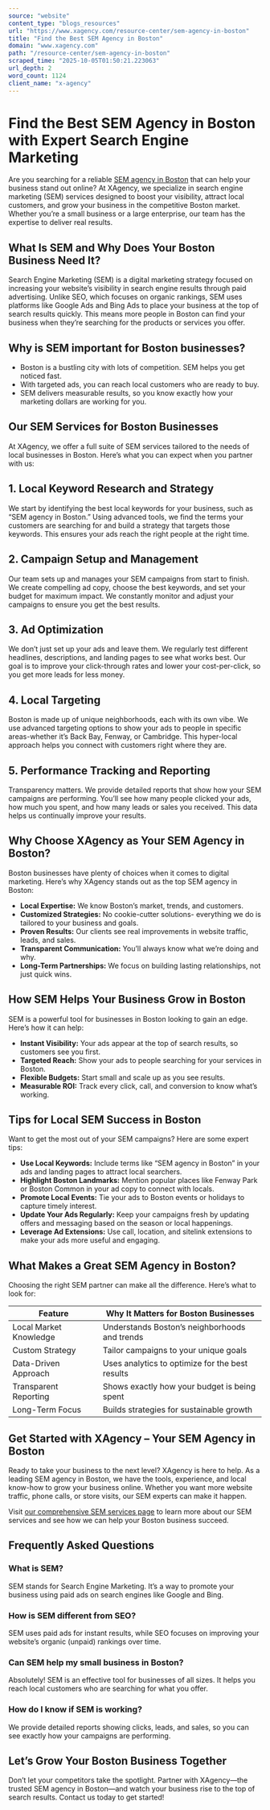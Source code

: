 ```yaml
---
source: "website"
content_type: "blogs_resources"
url: "https://www.xagency.com/resource-center/sem-agency-in-boston"
title: "Find the Best SEM Agency in Boston"
domain: "www.xagency.com"
path: "/resource-center/sem-agency-in-boston"
scraped_time: "2025-10-05T01:50:21.223063"
url_depth: 2
word_count: 1124
client_name: "x-agency"
---
```


# Find the Best SEM Agency in Boston with Expert Search Engine Marketing

Are you searching for a reliable [SEM agency in Boston](/search-engine-marketing-agency) that can help your business stand out online? At XAgency, we specialize in search engine marketing (SEM) services designed to boost your visibility, attract local customers, and grow your business in the competitive Boston market. Whether you’re a small business or a large enterprise, our team has the expertise to deliver real results.

## What Is SEM and Why Does Your Boston Business Need It?

Search Engine Marketing (SEM) is a digital marketing strategy focused on increasing your website’s visibility in search engine results through paid advertising. Unlike SEO, which focuses on organic rankings, SEM uses platforms like Google Ads and Bing Ads to place your business at the top of search results quickly. This means more people in Boston can find your business when they’re searching for the products or services you offer.

## Why is SEM important for Boston businesses?

* Boston is a bustling city with lots of competition. SEM helps you get noticed fast.
* With targeted ads, you can reach local customers who are ready to buy.
* SEM delivers measurable results, so you know exactly how your marketing dollars are working for you.

## Our SEM Services for Boston Businesses

At XAgency, we offer a full suite of SEM services tailored to the needs of local businesses in Boston. Here’s what you can expect when you partner with us:

## 1. Local Keyword Research and Strategy

We start by identifying the best local keywords for your business, such as “SEM agency in Boston.” Using advanced tools, we find the terms your customers are searching for and build a strategy that targets those keywords. This ensures your ads reach the right people at the right time.

## 2. Campaign Setup and Management

Our team sets up and manages your SEM campaigns from start to finish. We create compelling ad copy, choose the best keywords, and set your budget for maximum impact. We constantly monitor and adjust your campaigns to ensure you get the best results.

## 3. Ad Optimization

We don’t just set up your ads and leave them. We regularly test different headlines, descriptions, and landing pages to see what works best. Our goal is to improve your click-through rates and lower your cost-per-click, so you get more leads for less money.

## 4. Local Targeting

Boston is made up of unique neighborhoods, each with its own vibe. We use advanced targeting options to show your ads to people in specific areas-whether it’s Back Bay, Fenway, or Cambridge. This hyper-local approach helps you connect with customers right where they are.

## 5. Performance Tracking and Reporting

Transparency matters. We provide detailed reports that show how your SEM campaigns are performing. You’ll see how many people clicked your ads, how much you spent, and how many leads or sales you received. This data helps us continually improve your results.

## Why Choose XAgency as Your SEM Agency in Boston?

Boston businesses have plenty of choices when it comes to digital marketing. Here’s why XAgency stands out as the top SEM agency in Boston:

* **Local Expertise:** We know Boston’s market, trends, and customers.
* **Customized Strategies:** No cookie-cutter solutions- everything we do is tailored to your business and goals.
* **Proven Results:** Our clients see real improvements in website traffic, leads, and sales.
* **Transparent Communication:** You’ll always know what we’re doing and why.
* **Long-Term Partnerships:** We focus on building lasting relationships, not just quick wins.

## How SEM Helps Your Business Grow in Boston

SEM is a powerful tool for businesses in Boston looking to gain an edge. Here’s how it can help:

* **Instant Visibility:** Your ads appear at the top of search results, so customers see you first.
* **Targeted Reach:** Show your ads to people searching for your services in Boston.
* **Flexible Budgets:** Start small and scale up as you see results.
* **Measurable ROI:** Track every click, call, and conversion to know what’s working.

## Tips for Local SEM Success in Boston

Want to get the most out of your SEM campaigns? Here are some expert tips:

* **Use Local Keywords:** Include terms like “SEM agency in Boston” in your ads and landing pages to attract local searchers.
* **Highlight Boston Landmarks:** Mention popular places like Fenway Park or Boston Common in your ad copy to connect with locals.
* **Promote Local Events:** Tie your ads to Boston events or holidays to capture timely interest.
* **Update Your Ads Regularly:** Keep your campaigns fresh by updating offers and messaging based on the season or local happenings.
* **Leverage Ad Extensions:** Use call, location, and sitelink extensions to make your ads more useful and engaging.

## What Makes a Great SEM Agency in Boston?

Choosing the right SEM partner can make all the difference. Here’s what to look for:

**Feature** | **Why It Matters for Boston Businesses**
--- | ---
Local Market Knowledge | Understands Boston’s neighborhoods and trends
Custom Strategy | Tailor campaigns to your unique goals
Data-Driven Approach | Uses analytics to optimize for the best results
Transparent Reporting | Shows exactly how your budget is being spent
Long-Term Focus | Builds strategies for sustainable growth

## Get Started with XAgency – Your SEM Agency in Boston

Ready to take your business to the next level? XAgency is here to help. As a leading SEM agency in Boston, we have the tools, experience, and local know-how to grow your business online. Whether you want more website traffic, phone calls, or store visits, our SEM experts can make it happen.

Visit [our comprehensive SEM services page](/search-engine-marketing-agency) to learn more about our SEM services and see how we can help your Boston business succeed.

## Frequently Asked Questions

### What is SEM?

SEM stands for Search Engine Marketing. It’s a way to promote your business using paid ads on search engines like Google and Bing.

### How is SEM different from SEO?

SEM uses paid ads for instant results, while SEO focuses on improving your website’s organic (unpaid) rankings over time.

### Can SEM help my small business in Boston?

Absolutely! SEM is an effective tool for businesses of all sizes. It helps you reach local customers who are searching for what you offer.

### How do I know if SEM is working?

We provide detailed reports showing clicks, leads, and sales, so you can see exactly how your campaigns are performing.

## Let’s Grow Your Boston Business Together

Don’t let your competitors take the spotlight. Partner with XAgency—the trusted SEM agency in Boston—and watch your business rise to the top of search results. Contact us today to get started!